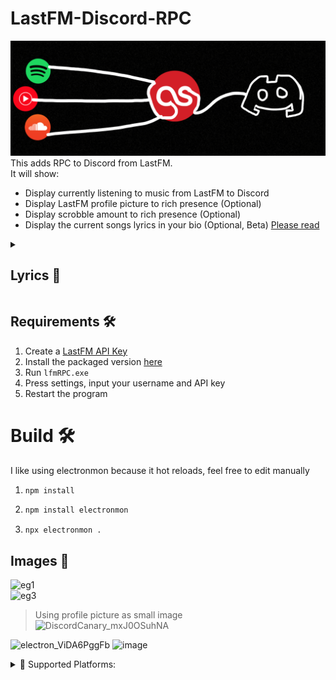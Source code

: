# LastFM-Discord-RPC
![logo](assets/logo.png)<br />
This adds RPC to Discord from LastFM.<br />
It will show:
* Display currently listening to music from LastFM to Discord
* Display LastFM profile picture to rich presence (Optional)
* Display scrobble amount to rich presence (Optional)
* Display the current songs lyrics in your bio (Optional, Beta) [Please read](#lyrics)

<details>
<summary><a name="lyrics"></a><H2>Lyrics 🎤</H2></summary>
To activate lyrics
   <ul>
      <li> Go to Discord on your browser </li>
      <li> Press settings in Discord and go to the bio changing section </li>
      <li> Open inspect element </li>
      <li> Press the **Network** tab </li>
      <li> Change your bio to whatever </li>
      <li> A event called "Profile" should now be in the network section, right click it and copy as cCurl (Bash) </li>
      <li> Paste it into https://curlconverter.com/python/ </li>
      <li> Open lyricsBoy.py and paste the output of curlconverter into the cookies and headers section </li>
   </ul>
</details>
   
## Requirements 🛠️
1. Create a [LastFM API Key](https://www.last.fm/api/account/create)
2. Install the packaged version [here](https://github.com/chubbyyb/LastFM-Discord-RPC/releases/tag/v0.2)
3. Run ``lfmRPC.exe``
4. Press settings, input your username and API key
5. Restart the program

# Build 🛠️
I like using electronmon because it hot reloads, feel free to edit manually
1. ```bash
   npm install
   ```
2. ```bash
   npm install electronmon
   ```
3. ```
   npx electronmon .
   ```
   
 
## Images 🎵
![eg1](assets/eg1.png)<br />
![eg3](assets/eg3.png)<br />
> Using profile picture as small image<br />
![DiscordCanary_mxJ0OSuhNA](https://github.com/chubbyyb/LastFM-Discord-RPC/assets/79348344/e65be998-42d9-4132-a630-f587ed5f0b64)<br />

![electron_ViDA6PggFb](https://github.com/chubbyyb/LastFM-Discord-RPC/assets/79348344/b574a340-135f-44d0-93e8-a9b014021057)
![image](https://github.com/chubbyyb/LastFM-Discord-RPC/assets/79348344/fc20e5f6-0d4a-4447-8ce6-78b12e319517)



<details>
<summary>💽 Supported Platforms:</summary>
<ul>
<li>Anything that scrobbles to LastFM is supported</li>
<li>This extension scrobbles most of the major streaming platforms: https://chrome.google.com/webstore/detail/web-scrobbler/hhinaapppaileiechjoiifaancjggfjm</li>
</ul>
</details>


